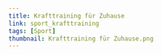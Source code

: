 ```yaml
---
title: Krafttraining für Zuhause
link: sport_krafttraining
tags: [Sport]
thumbnail: Krafttraining für Zuhause.png
---
```



  <a href="/pdf/18_koerperkraft(0)"></a>
  <a href="/pdf/18_koerperkraft(1)"></a>
  <a href="/pdf/18_koerperkraft(2)"></a> 
  <a href="/pdf/18_koerperkraft(3)"></a> 
  <a href="/pdf/18_koerperkraft(4)"></a>
  <a href="/pdf/18_koerperkraft(5)"></a>
  <a href="/pdf/18_koerperkraft(6)"></a>
  <a href="/pdf/18_koerperkraft(7)"></a>
  <a href="/pdf/18_koerperkraft(8)"></a>
  <a href="/pdf/18_koerperkraft(9)"></a>
  <a href="/pdf/18_koerperkraft(10)"></a>
  <a href="/pdf/18_koerperkraft(11)"></a>
  <a href="/pdf/18_koerperkraft(12)"></a>
  <a href="/pdf/18_koerperkraft(13)"></a>
  <a href="/pdf/18_koerperkraft(14)"></a>
  <a href="/pdf/18_koerperkraft(15)"></a>
  <a href="/pdf/18_koerperkraft(16)"></a>
  <a href="/pdf/18_koerperkraft(17)"></a>
  <a href="/pdf/18_koerperkraft(18)"></a>
  <a href="/pdf/18_koerperkraft(19)"></a>
  <a href="/pdf/18_koerperkraft(20)"></a>
  
